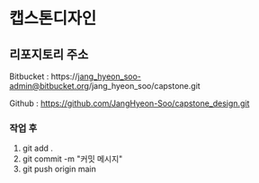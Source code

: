 # 캡스톤디자인

## 리포지토리 주소
Bitbucket : https://jang_hyeon_soo-admin@bitbucket.org/jang_hyeon_soo/capstone.git


Github : https://github.com/JangHyeon-Soo/capstone_design.git
### 작업 후
1. git add .
2. git commit -m "커밋 메시지"
3. git push origin main 

